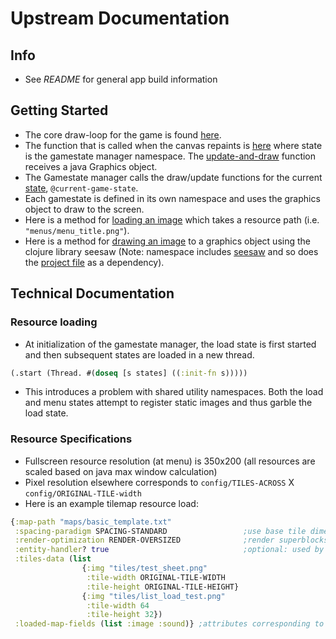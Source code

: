 # Upstream Documentation

## Info
- See _README_ for general app build information

## Getting Started
- The core draw-loop for the game is found [here](https://github.com/jackHay22/upstream/blob/master/src/upstream/engine/gamewindow.clj).
- The function that is called when the canvas repaints is [here](https://github.com/jackHay22/upstream/blob/344ae8c62e00350f3b923db6651b24b75fbe9570/src/upstream/engine/gamewindow.clj#L24) where state is the gamestate manager namespace.  The [update-and-draw](https://github.com/jackHay22/upstream/blob/344ae8c62e00350f3b923db6651b24b75fbe9570/src/upstream/gamestate/gsmanager.clj#L39) function receives a java Graphics object.
- The Gamestate manager calls the draw/update functions for the current [state](https://github.com/jackHay22/upstream/blob/344ae8c62e00350f3b923db6651b24b75fbe9570/src/upstream/gamestate/gsmanager.clj#L8), ``` @current-game-state ```.
- Each gamestate is defined in its own namespace and uses the graphics object to draw to the screen.
- Here is a method for [loading an image](https://github.com/jackHay22/upstream/blob/344ae8c62e00350f3b923db6651b24b75fbe9570/src/upstream/utilities/images.clj#L10) which takes a resource path (i.e. ``` "menus/menu_title.png" ```).
- Here is a method for [drawing an image](https://github.com/jackHay22/upstream/blob/344ae8c62e00350f3b923db6651b24b75fbe9570/src/upstream/utilities/images.clj#L36) to a graphics object using the clojure library seesaw (Note: namespace includes [seesaw](https://github.com/jackHay22/upstream/blob/344ae8c62e00350f3b923db6651b24b75fbe9570/src/upstream/utilities/images.clj#L3) and so does the [project file](https://github.com/jackHay22/upstream/blob/344ae8c62e00350f3b923db6651b24b75fbe9570/project.clj#L4) as a dependency).

## Technical Documentation

### Resource loading
- At initialization of the gamestate manager, the load state is first started and then subsequent states are loaded in a new thread.
```clojure
(.start (Thread. #(doseq [s states] ((:init-fn s)))))
```
- This introduces a problem with shared utility namespaces.  Both the load and menu states attempt to register static images and thus garble the load state.

### Resource Specifications
- Fullscreen resource resolution (at menu) is 350x200 (all resources are scaled based on java max window calculation)
- Pixel resolution elsewhere corresponds to ```config/TILES-ACROSS``` X ```config/ORIGINAL-TILE-width```
- Here is an example tilemap resource load:
```clojure
{:map-path "maps/basic_template.txt"
 :spacing-paradigm SPACING-STANDARD                 ;use base tile dimension of 64 (applicable for most layers)
 :render-optimization RENDER-OVERSIZED              ;render superblocks that are partially visible (applicable for layers with superblocks)
 :entity-handler? true                              ;optional: used by tilemap to layer in entities
 :tiles-data (list
                {:img "tiles/test_sheet.png"
                 :tile-width ORIGINAL-TILE-WIDTH
                 :tile-height ORIGINAL-TILE-HEIGHT}
                {:img "tiles/list_load_test.png"
                 :tile-width 64
                 :tile-height 32})
 :loaded-map-fields (list :image :sound)} ;attributes corresponding to map values: i.e. map: -1,1 -> {:image -1 :sound 1}
 ```
